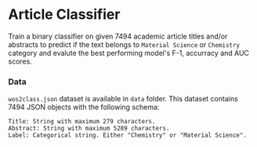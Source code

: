 # Article Classifier
Train a binary classifier on given 7494 academic article titles and/or abstracts to predict if the text belongs to `Material Science` or `Chemistry` category and evalute the best performing model's F-1, accurracy and AUC scores.

### Data
`wos2class.json` dataset is available in `data` folder. This dataset contains 7494 JSON objects with the following schema:
```
Title: String with maximum 279 characters.
Abstract: String with maximum 5289 characters.
Label: Categorical string. Either "Chemistry" or "Material Science".
```
